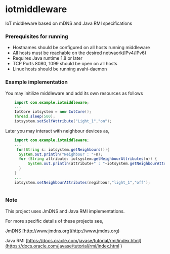 # iotmiddleware
IoT middleware based on mDNS and Java RMI specifications

### Prerequisites for running 
* Hostnames should be configured on all hosts running middleware
* All hosts must be reachable on the desired netwaork(IPv4/IPv6)
* Requires Java runtime 1.8 or later
* TCP Ports 8080, 1099 should be open on all hosts
* Linux hosts should be running avahi-daemon 

### Example implementation

You may initilize middleware and add its own resources as follows

```java
    import com.example.iotmiddleware;
    ...
    IotCore iotsystem = new IotCore();
    Thread.sleep(500);
    iotsystem.setSelfAttribute("Light_1","on");
```

Later you may interact with neighbour devices as,

```java
    import com.example.iotmiddleware;
    ...
     for(String s: iotsystem.getNeighbours()){
      System.out.println("Neighbour : "+n);
      for (String attribute: iotsystem.getNeighbourAttributes(n)) {
    	  System.out.println(attribute+" : "+iotsystem.getNeighbourAttributeValue(n,attribute));
      }
    } 
    ...
    iotsystem.setNeighbourAttributes(negihbour,"light_1","off");
    
```

### Note
This project uses JmDNS and Java RMI implementations.

For more specific details of these projects see,

JmDNS [http://www.jmdns.org](http://www.jmdns.org)

Java RMI [https://docs.oracle.com/javase/tutorial/rmi/index.html](https://docs.oracle.com/javase/tutorial/rmi/index.html )
